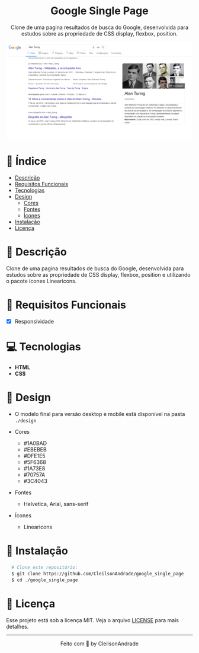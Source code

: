 <div align="center">
  <h1>Google Single Page</h1>
  <p>Clone de uma pagina resultados de busca do Google, desenvolvida para estudos sobre as propriedade de CSS display, flexbox, position.</p>
  <img src="./design/desktop.png" alt="Logo" width="800">
</div>

# 📒 Índice
* [Descrição](#descrição)
* [Requisitos Funcionais](#requisitos)
* [Tecnologias](#tecnologias)
* [Design](#design)
  * [Cores](#cores)
  * [Fontes](#fontes)
  * [Ícones](#ícones)
* [Instalação](#instalação)
* [Licença](#licença)

# 📃 <span id="descrição">Descrição</span>
Clone de uma pagina resultados de busca do Google, desenvolvida para estudos sobre as propriedade de CSS display, flexbox, position e utilizando o pacote ícones Linearicons.

# 📌 <span id="requisitos">Requisitos Funcionais</span>
- [x] Responsividade<br>

# 💻 <span id="tecnologias">Tecnologias</span>
- **HTML**
- **CSS**

# 🎨 <span id="design">Design</span>
- O modelo final para versão desktop e mobile está disponível na pasta `./design`

- <span id="cores">Cores<br></span>
  * #1A0BAD<br>
  * #EBEBEB<br>
  * #DFE1E5<br>
  * #5F6368<br>
  * #1A73E8<br>
  * #70757A<br>
  * #3C4043<br>

- <span id="fontes">Fontes<br></span>
  * Helvetica, Arial, sans-serif

- <span id="ícones">Ícones<br></span>
  * Linearicons

# 🚀 <span id="instalação">Instalação</span>
```bash
  # Clone este repositório:
  $ git clone https://github.com/CleilsonAndrade/google_single_page
  $ cd ./google_single_page
```

# 📝 <span id="licença">Licença</span>
Esse projeto está sob a licença MIT. Veja o arquivo [LICENSE](LICENSE) para mais detalhes.

---

<p align="center">
  Feito com 💜 by CleilsonAndrade
</p>